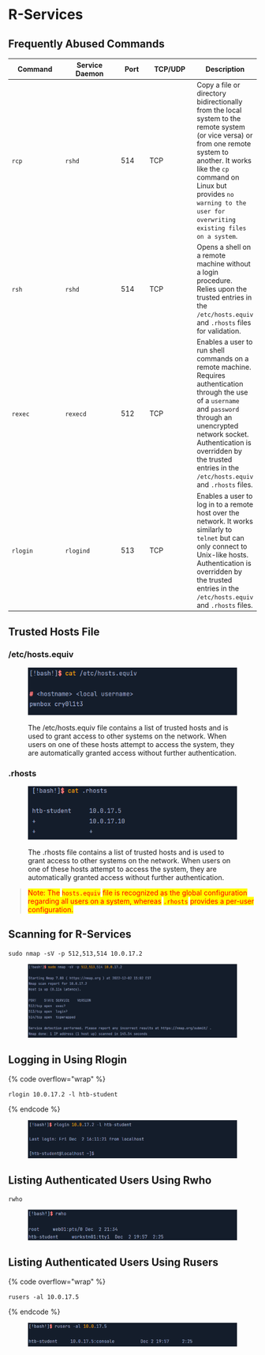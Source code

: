 # R-Services

## Frequently Abused Commands

<table data-full-width="true"><thead><tr><th width="127">Command</th><th width="156">Service Daemon</th><th width="65">Port</th><th width="107">TCP/UDP</th><th>Description</th></tr></thead><tbody><tr><td><code>rcp</code></td><td><code>rshd</code></td><td>514</td><td>TCP</td><td>Copy a file or directory bidirectionally from the local system to the remote system (or vice versa) or from one remote system to another. It works like the <code>cp</code> command on Linux but provides <code>no warning to the user for overwriting existing files on a system</code>.</td></tr><tr><td><code>rsh</code></td><td><code>rshd</code></td><td>514</td><td>TCP</td><td>Opens a shell on a remote machine without a login procedure. Relies upon the trusted entries in the <code>/etc/hosts.equiv</code> and <code>.rhosts</code> files for validation.</td></tr><tr><td><code>rexec</code></td><td><code>rexecd</code></td><td>512</td><td>TCP</td><td>Enables a user to run shell commands on a remote machine. Requires authentication through the use of a <code>username</code> and <code>password</code> through an unencrypted network socket. Authentication is overridden by the trusted entries in the <code>/etc/hosts.equiv</code> and <code>.rhosts</code> files.</td></tr><tr><td><code>rlogin</code></td><td><code>rlogind</code></td><td>513</td><td>TCP</td><td>Enables a user to log in to a remote host over the network. It works similarly to <code>telnet</code> but can only connect to Unix-like hosts. Authentication is overridden by the trusted entries in the <code>/etc/hosts.equiv</code> and <code>.rhosts</code> files.</td></tr></tbody></table>

## Trusted Hosts File

### /etc/hosts.equiv

<figure><img src="../.gitbook/assets/image (24) (1).png" alt=""><figcaption><p>The /etc/hosts.equiv file contains a list of trusted hosts and is used to grant access to other systems on the network. When users on one of these hosts attempt to access the system, they are automatically granted access without further authentication.</p></figcaption></figure>

### .rhosts

<figure><img src="../.gitbook/assets/image (1) (1) (1) (1) (1) (1) (1).png" alt=""><figcaption><p>The .rhosts file contains a list of trusted hosts and is used to grant access to other systems on the network. When users on one of these hosts attempt to access the system, they are automatically granted access without further authentication.</p></figcaption></figure>

> <mark style="color:red;">Note: The</mark> <mark style="color:red;"></mark><mark style="color:red;">`hosts.equiv`</mark> <mark style="color:red;"></mark><mark style="color:red;">file is recognized as the global configuration regarding all users on a system, whereas</mark> <mark style="color:red;"></mark><mark style="color:red;">`.rhosts`</mark> <mark style="color:red;"></mark><mark style="color:red;">provides a per-user configuration.</mark>

## Scanning for R-Services

```
sudo nmap -sV -p 512,513,514 10.0.17.2
```

<figure><img src="../.gitbook/assets/image (10) (1) (1).png" alt=""><figcaption></figcaption></figure>

## Logging in Using Rlogin

{% code overflow="wrap" %}
```
rlogin 10.0.17.2 -l htb-student
```
{% endcode %}

<figure><img src="../.gitbook/assets/image (2) (1) (1) (1) (1) (1) (1).png" alt=""><figcaption></figcaption></figure>

## Listing Authenticated Users Using Rwho

```
rwho
```

<figure><img src="../.gitbook/assets/image (3) (1) (1) (1) (1) (1) (1).png" alt=""><figcaption></figcaption></figure>

## Listing Authenticated Users Using Rusers

{% code overflow="wrap" %}
```
rusers -al 10.0.17.5
```
{% endcode %}

<figure><img src="../.gitbook/assets/image (4) (1) (1) (1) (1) (1).png" alt=""><figcaption></figcaption></figure>
